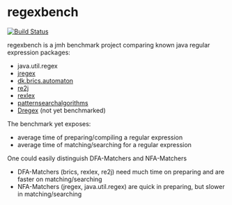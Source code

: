 regexbench
==========
[![Build Status](https://api.travis-ci.org/almondtools/regexbench.svg)](https://travis-ci.org/almondtools/regexbench)

regexbench is a jmh benchmark project comparing known java regular expression packages:
- java.util.regex
- [jregex](https://jregex.sourceforge.net/)
- [dk.brics.automaton](https://github.com/cs-au-dk/dk.brics.automaton)
- [re2j](https://github.com/google/re2j)
- [rexlex](https://github.com/almondtools/rexlex)
- [patternsearchalgorithms](http://patternsearchalgorithms.amygdalum.net/)
- [Dregex](https://github.com/marianobarrios/dregex) (not yet benchmarked)

The benchmark yet exposes:
- average time of preparing/compiling a regular expression
- average time of matching/searching for a regular expression

One could easily distinguish DFA-Matchers and NFA-Matchers
- DFA-Matchers (brics, rexlex, re2j) need much time on preparing and are faster on matching/searching
- NFA-Matchers (jregex, java.util.regex) are quick in preparing, but slower in matching/searching
